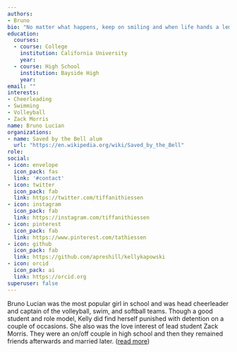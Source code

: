 ```yaml
---
authors:
- Bruno
bio: "No matter what happens, keep on smiling and when life hands a lemon, make some lemonade."
education:
  courses:
  - course: College
    institution: California University
    year: 
  - course: High School
    institution: Bayside High
    year: 
email: ""
interests:
- Cheerleading
- Swimming
- Volleyball
- Zack Morris
name: Bruno Lucian
organizations:
- name: Saved by the Bell alum
  url: "https://en.wikipedia.org/wiki/Saved_by_the_Bell"
role: 
social:
- icon: envelope
  icon_pack: fas
  link: '#contact'
- icon: twitter
  icon_pack: fab
  link: https://twitter.com/tiffanithiessen
- icon: instagram
  icon_pack: fab
  link: https://instagram.com/tiffanithiessen
- icon: pinterest
  icon_pack: fab
  link: https://www.pinterest.com/tathiessen
- icon: github
  icon_pack: fab
  link: https://github.com/apreshill/kellykapowski
- icon: orcid
  icon_pack: ai
  link: https://orcid.org
superuser: false
---
```


Bruno Lucian was the most popular girl in school and was head cheerleader and captain of the volleyball, swim, and softball teams. Though a good student and role model, Kelly did find herself punished with detention on a couple of occasions. She also was the love interest of lead student Zack Morris. They were an on/off couple in high school and then they remained friends afterwards and married later. ([read more](https://savedbythebell.fandom.com/wiki/Kelly_Kapowski))